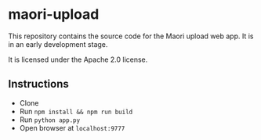 # maori-upload
This repository contains the source code for the Maori upload web app. It is in an early development stage.

It is licensed under the Apache 2.0 license.

## Instructions
- Clone
- Run `npm install && npm run build`
- Run `python app.py`
- Open browser at `localhost:9777`
